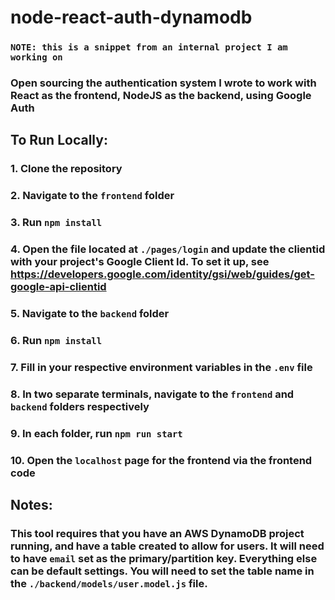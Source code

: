 # node-react-auth-dynamodb
### `NOTE: this is a snippet from an internal project I am working on`
### Open sourcing the authentication system I wrote to work with React as the frontend, NodeJS as the backend, using Google Auth

## To Run Locally:
### 1. Clone the repository
### 2. Navigate to the `frontend` folder
### 3. Run `npm install`
### 4. Open the file located at `./pages/login` and update the clientid with your project's Google Client Id. To set it up, see https://developers.google.com/identity/gsi/web/guides/get-google-api-clientid
### 5. Navigate to the `backend` folder
### 6. Run `npm install`
### 7. Fill in your respective environment variables in the `.env` file
### 8. In two separate terminals, navigate to the `frontend` and `backend` folders respectively
### 9. In each folder, run `npm run start`
### 10. Open the `localhost` page for the frontend via the frontend code

## Notes:
### This tool requires that you have an AWS DynamoDB project running, and have a table created to allow for users. It will need to have `email` set as the primary/partition key. Everything else can be default settings. You will need to set the table name in the `./backend/models/user.model.js` file.